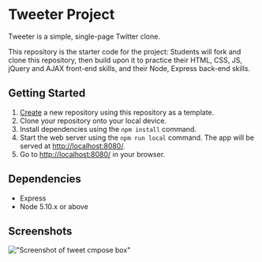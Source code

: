 # Tweeter Project

Tweeter is a simple, single-page Twitter clone.

This repository is the starter code for the project: Students will fork and clone this repository, then build upon it to practice their HTML, CSS, JS, jQuery and AJAX front-end skills, and their Node, Express back-end skills.

## Getting Started

1. [Create](https://docs.github.com/en/repositories/creating-and-managing-repositories/creating-a-repository-from-a-template) a new repository using this repository as a template.
2. Clone your repository onto your local device.
3. Install dependencies using the `npm install` command.
3. Start the web server using the `npm run local` command. The app will be served at <http://localhost:8080/>.
4. Go to <http://localhost:8080/> in your browser.

## Dependencies

- Express
- Node 5.10.x or above

## Screenshots
!["Screenshot of tweet cmpose box"]()
